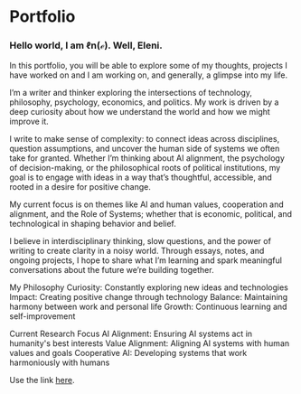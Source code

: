 # Portfolio

### Hello world, I am ℓn(ℯ). Well, Eleni.

In this portfolio, you will be able to explore some of my thoughts, projects I have worked on and I am working on, and generally, a glimpse into my life.

I’m a writer and thinker exploring the intersections of technology, philosophy, psychology, economics, and politics. My work is driven by a deep curiosity about how we understand the world and how we might improve it.

I write to make sense of complexity: to connect ideas across disciplines, question assumptions, and uncover the human side of systems we often take for granted. Whether I’m thinking about AI alignment, the psychology of decision-making, or the philosophical roots of political institutions, my goal is to engage with ideas in a way that’s thoughtful, accessible, and rooted in a desire for positive change.

My current focus is on themes like AI and human values, cooperation and alignment, and the Role of Systems; whether that is economic, political, and technological in shaping behavior and belief.

I believe in interdisciplinary thinking, slow questions, and the power of writing to create clarity in a noisy world. Through essays, notes, and ongoing projects, I hope to share what I’m learning and spark meaningful conversations about the future we’re building together.


My Philosophy
Curiosity: Constantly exploring new ideas and technologies
Impact: Creating positive change through technology
Balance: Maintaining harmony between work and personal life
Growth: Continuous learning and self-improvement

Current Research Focus
AI Alignment: Ensuring AI systems act in humanity's best interests
Value Alignment: Aligning AI systems with human values and goals
Cooperative AI: Developing systems that work harmoniously with humans


Use the link [here](https://epartakki.github.io/).
